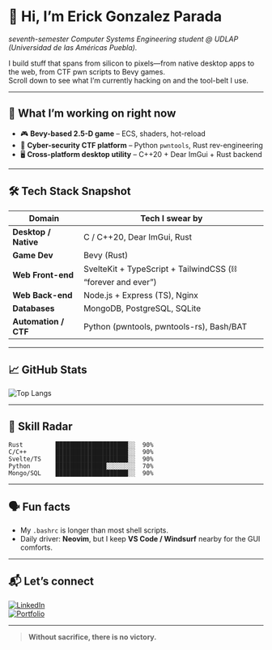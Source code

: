 # 👋 Hi, I’m **Erick Gonzalez Parada**  
_seventh-semester Computer Systems Engineering student @ UDLAP (Universidad de las Américas Puebla)._

I build stuff that spans from silicon to pixels—from native desktop apps to the web, from CTF pwn scripts to Bevy games.  
Scroll down to see what I’m currently hacking on and the tool-belt I use.

---

## 🚀 What I’m working on right now
- 🎮 **Bevy-based 2.5-D game** – ECS, shaders, hot-reload  
- 🧪 **Cyber-security CTF platform** – Python `pwntools`, Rust rev-engineering  
- 🖥️ **Cross-platform desktop utility** – C++20 + Dear ImGui + Rust backend  

---

## 🛠️ Tech Stack Snapshot

| Domain | Tech I swear by |
|---|---|
| **Desktop / Native** | C / C++20, Dear ImGui, Rust |
| **Game Dev** | Bevy (Rust) |
| **Web Front-end** | SvelteKit + TypeScript + TailwindCSS (⛓️ “forever and ever”) |
| **Web Back-end** | Node.js + Express (TS), Nginx |
| **Databases** | MongoDB, PostgreSQL, SQLite |
| **Automation / CTF** | Python (pwntools, pwntools-rs), Bash/BAT |

---

## 📈 GitHub Stats

![Top Langs](https://github-readme-stats.vercel.app/api/top-langs/?username=HugeErick&hide_progress=true)

---

## 🎯 Skill Radar

```
Rust         ████████████████████░░  90%
C/C++        ████████████████████░░  90%
Svelte/TS    ████████████████████░░  90%
Python       ██████████████░░░░░░░░  70%
Mongo/SQL    ████████████████████░░  90%
```

---

## 🗣️ Fun facts
- My `.bashrc` is longer than most shell scripts.  
- Daily driver: **Neovim**, but I keep **VS Code / Windsurf** nearby for the GUI comforts.

---

## 📬 Let’s connect
[![LinkedIn](https://img.shields.io/badge/LinkedIn-0077B5?style=flat&logo=linkedin&logoColor=white)](https://linkedin.com/in/erick-gonzalez-810883335)  
[![Portfolio](https://img.shields.io/badge/Portfolio-00c4a7?style=flat&logo=vercel&logoColor=white)](https://portafolio-delta-wheat.vercel.app)  

---

> **Without sacrifice, there is no victory.**
